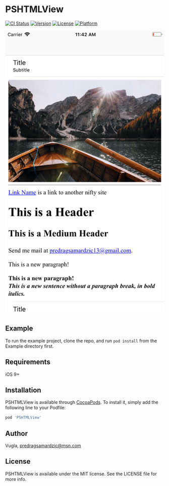# PSHTMLView

[![CI Status](http://img.shields.io/travis/Vugla/PSHTMLView.svg?style=flat)](https://travis-ci.org/Vugla/PSHTMLView)
[![Version](https://img.shields.io/cocoapods/v/PSHTMLView.svg?style=flat)](http://cocoapods.org/pods/PSHTMLView)
[![License](https://img.shields.io/cocoapods/l/PSHTMLView.svg?style=flat)](http://cocoapods.org/pods/PSHTMLView)
[![Platform](https://img.shields.io/cocoapods/p/PSHTMLView.svg?style=flat)](http://cocoapods.org/pods/PSHTMLView)

![Alt text](Screenshots/screenshot1.png?raw=true)

## Example

To run the example project, clone the repo, and run `pod install` from the Example directory first.

## Requirements

iOS 9+

## Installation

PSHTMLView is available through [CocoaPods](http://cocoapods.org). To install
it, simply add the following line to your Podfile:

```ruby
pod 'PSHTMLView'
```

## Author

Vugla, predragsamardzic@msn.com

## License

PSHTMLView is available under the MIT license. See the LICENSE file for more info.

